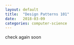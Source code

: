 ```yaml
---
layout: default
title:  "Design Patterns 101"
date:   2018-03-09 
categories: computer-science
---
```


check again soon